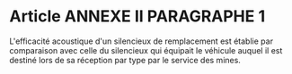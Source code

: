# Article ANNEXE II PARAGRAPHE 1

L'efficacité acoustique d'un silencieux de remplacement est établie par comparaison avec celle du silencieux qui équipait le véhicule auquel il est destiné lors de sa réception par type par le service des mines.
